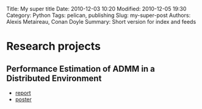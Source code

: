 Title: My super title
Date: 2010-12-03 10:20
Modified: 2010-12-05 19:30
Category: Python
Tags: pelican, publishing
Slug: my-super-post
Authors: Alexis Metaireau, Conan Doyle
Summary: Short version for index and feeds

# Research projects

## Performance Estimation of ADMM in a Distributed Environment

- [report](http://johmathe.nonutc.fr/ressources/final_report_admm_johmathe.pdf)
- [poster](http://johmathe.nonutc.fr/ressources/poster_admm.pdf)
